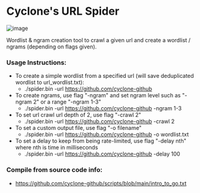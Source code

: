 # Cyclone's URL Spider

![image](https://i.imgur.com/Z6RjlUv.png)

Wordlist & ngram creation tool to crawl a given url and create a wordlist / ngrams (depending on flags given).
### Usage Instructions:
- To create a simple wordlist from a specified url (will save deduplicated wordlist to url_wordlist.txt):
  - ./spider.bin -url https://github.com/cyclone-github
- To create ngrams, use flag "-ngram" and set ngram level such as "-ngram 2" or a range "-ngram 1-3"
  - ./spider.bin -url https://github.com/cyclone-github -ngram 1-3
- To set url crawl url depth of 2, use flag "-crawl 2"
  - ./spider.bin -url https://github.com/cyclone-github -crawl 2
- To set a custom output file, use flag "-o filename"
  - ./spider.bin -url https://github.com/cyclone-github -o wordlist.txt
- To set a delay to keep from being rate-limited, use flag "-delay nth" where nth is time in milliseconds
  - ./spider.bin -url https://github.com/cyclone-github -delay 100

### Compile from source code info:
- https://github.com/cyclone-github/scripts/blob/main/intro_to_go.txt
